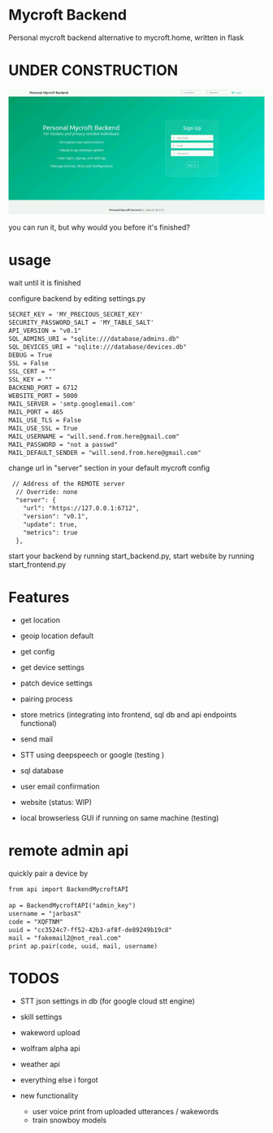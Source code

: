 # Mycroft Backend

Personal mycroft backend alternative to mycroft.home, written in flask

# UNDER CONSTRUCTION

![](media/personalbackend.jpg)

you can run it, but why would you before it's finished?

# usage


wait until it is finished


configure backend by editing settings.py

    SECRET_KEY = 'MY_PRECIOUS_SECRET_KEY'
    SECURITY_PASSWORD_SALT = 'MY_TABLE_SALT'
    API_VERSION = "v0.1"
    SQL_ADMINS_URI = "sqlite:///database/admins.db"
    SQL_DEVICES_URI = "sqlite:///database/devices.db"
    DEBUG = True
    SSL = False
    SSL_CERT = ""
    SSL_KEY = ""
    BACKEND_PORT = 6712
    WEBSITE_PORT = 5000
    MAIL_SERVER = 'smtp.googlemail.com'
    MAIL_PORT = 465
    MAIL_USE_TLS = False
    MAIL_USE_SSL = True
    MAIL_USERNAME = "will.send.from.here@gmail.com"
    MAIL_PASSWORD = "not a passwd"
    MAIL_DEFAULT_SENDER = "will.send.from.here@gmail.com"

change url in "server" section in your default mycroft config

     // Address of the REMOTE server
      // Override: none
      "server": {
        "url": "https://127.0.0.1:6712",
        "version": "v0.1",
        "update": true,
        "metrics": true
      },


start your backend by running start_backend.py, start website by running start_frontend.py


# Features


- get location

- geoip location default

- get config

- get device settings

- patch device settings

- pairing process

- store metrics (integrating into frontend, sql db and api endpoints functional)

- send mail

- STT using deepspeech or google (testing )

- sql database

- user email confirmation

- website (status: WIP)

- local browserless GUI if running on same machine (testing)



# remote admin api


quickly pair a device by


    from api import BackendMycroftAPI

    ap = BackendMycroftAPI("admin_key")
    username = "jarbasX"
    code = "XQFTNM"
    uuid = "cc3524c7-ff52-42b3-af8f-de89249b19c8"
    mail = "fakemail2@not_real.com"
    print ap.pair(code, uuid, mail, username)

# TODOS

- STT json settings in db (for google cloud stt engine)

- skill settings

- wakeword upload

- wolfram alpha api

- weather api

- everything else i forgot

- new functionality
    - user voice print from uploaded utterances / wakewords
    - train snowboy models